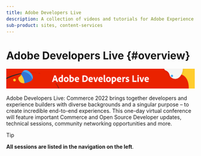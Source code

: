 ```yaml
---
title: Adobe Developers Live
description: A collection of videos and tutorials for Adobe Experience Manager Sites delivered as part of Adobe Developers Live  event.
sub-product: sites, content-services
---
```

# Adobe Developers Live {#overview}

<img alt="Adobe Developers Live" src="./../../assets/adl.png" />

Adobe Developers Live: Commerce 2022 brings together developers and experience builders with diverse backgrounds and a singular purpose – to create incredible end-to-end experiences. This one-day virtual conference will feature important Commerce and Open Source Developer updates, technical sessions, community networking opportunities and more.

<!--- 
## Highlights

<table>
  <tr>
   <td>
      <a href="headless.md">
      <img alt="Headless Sites" src="/help/assets/mathias.png"/>
      </a>
      <div>
         <a href="headless.md"><strong>Headless Sites</strong></a>         
         <br/><em>with Mathias Siegel, Principal Product Manager, AEM Sites</em>
      </div>
      <p>
        <br/>
         With GraphQL for Content Fragments available for AEM 6.5 and Adobe Experience Manager as a Cloud Service, let’s explore how Adobe Experience Manager can be used as a headless CMS.
      </p>
     </td>   
     <td>
      <a href="aep-integration.md">
      <img alt="Overview of Adobe Experience Platform integration" src="/help/assets/eric.png"/>
      </a>
      <div>
         <a href="aep-integration.md"><strong>Overview of Adobe Experience Platform integration</strong></a>
         <br/><em>with Eric Knee, Principal Enterprise Solution Architect</em>
      </div>
      <p>
        <br/>
         This session will give you an overall view of different ways that Adobe Experience Platform can integrate within your ecosystem and things to consider when planning the integration work.
      </p>
   </td>
   </td>
     <td>
      <a href="pdf-services-api.md">
      <img alt="Generating documents and capturing e-signatures in your apps using Adobe Sign API" src="/help/assets/ben.png"/>
      </a>
      <div>
         <a href="pdf-services-api.md"><strong>Generating documents and capturing e-signatures in your apps using Adobe Sign API</strong></a>
         <br/><em>with Ben Vanderberg, Principal Developer Evangelist</em>
      </div>
      <p>
        <br/>
         Adobe Document Generation API is a powerful document creation service driven by Microsoft Word templates merged with your data. When combined with Adobe Sign API, developers have an easy way to generate dynamic documents ready to be processed through the Sign workflow.
      </p>
   </td> 
  </tr>
</table>
---> 

>[!TIP]
>
>**All sessions are listed in the navigation on the left**.
